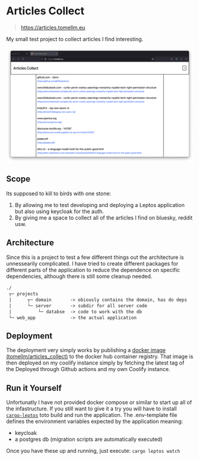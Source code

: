 # Articles Collect
> https://articles.tomellm.eu

My small test project to collect articles I find interesting. 

![image](./image.png)

## Scope
Its supposed to kill to birds with one stone:
1. By allowing me to test developing and deploying a Leptos application but also
using keycloak for the auth.
2. By giving me a space to collect all of the articles I find on bluesky, reddit
usw.

## Architecture
Since this is a project to test a few different things out the architecture is
unnessearily complicated. I have tried to create different packages for different
parts of the application to reduce the dependence on specific dependencies, although
there is still some cleanup needed.

```
./
 ┬─ projects
 |      ┬─ domain       -> obiously contains the domain, has do deps
 |      └─ server       -> subdir for all server code
 |          └─ databse  -> code to work with the db
 └─ web_app             -> the actual application
```

## Deployment
The deployment very simply works by publishing a [docker image (tomellm/articles_collect)](https://hub.docker.com/repository/docker/tomellm/articles_collect/general)
to the docker hub container registry. That image is then deployed on my coolify
instance simply by fetching the latest tag of the Deployed through Github actions 
and my own Coolify instance.

## Run it Yourself
Unfortunatly I have not provided docker compose or similar to start up all of the
infastructure. If you still want to give it a try you will have to install [`cargo-leptos`](https://github.com/leptos-rs/cargo-leptos)
toto build and run the application. The .env-template file defines the environment
variables expected by the application meaning:
- keycloak
- a postgres db (migration scripts are automatically executed)

Once you have these up and running, just execute: `cargo leptos watch`
